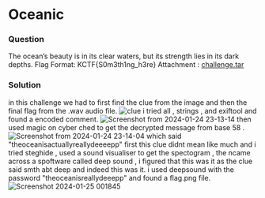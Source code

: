 # Oceanic
### Question
The ocean’s beauty is in its clear waters, but its strength lies in its dark depths.
Flag Format: KCTF{S0m3th1ng_h3re}
Attachment : [challenge.tar](https://drive.google.com/file/d/1zRNxWLBWDu7TiHAdxQrT_pRv8pR_bDqM/view?usp=sharing)

### Solution
in this challenge we had to first find the clue from the image and then the final flag from the .wav audio file.
![clue](https://github.com/adwait3/knight/assets/148553626/de65eee3-d898-42f9-8456-f31a6745699d)
i tried all , strings , and exiftool and found a encoded comment.
![Screenshot from 2024-01-24 23-13-14](https://github.com/adwait3/knight/assets/148553626/8ae62b79-17da-4e57-a04a-f6294dc77884)
then used magic on cyber ched to get the decrypted message from base 58 .
![Screenshot from 2024-01-24 23-14-04](https://github.com/adwait3/knight/assets/148553626/7bf27eae-80b4-44b8-bd35-f21b40a2109d)
which said "theoceanisactuallyreallydeeeepp"
first this clue didnt mean like much and i tried steghide , used a sound visualiser to get the spectogram , the ncame across a spoftware called deep sound , i figured that this was it as the clue said smth abt deep and indeed this was it. i used deepsound with the password "theoceanisreallydeeepp" and found a flag.png file.
![Screenshot 2024-01-25 001845](https://github.com/adwait3/knight/assets/148553626/b031c6bb-9672-435b-b516-15be29d0e50f)

